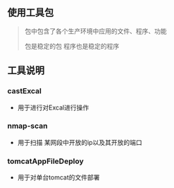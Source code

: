 ## 使用工具包


>   包中包含了各个生产环境中应用的文件、程序、功能
> 
>   包是稳定的包 程序也是稳定的程序

   
   
## 工具说明


### castExcal
   * 用于进行对Excal进行操作


### nmap-scan

   * 用于扫描 某网段中开放的ip以及其开放的端口

   
### tomcatAppFileDeploy

   * 用于对单台tomcat的文件部署